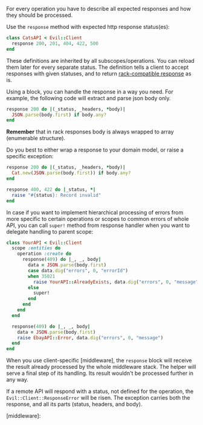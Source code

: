 For every operation you have to describe all expected responses and how they should be processed.

Use the `response` method with expected http response status(es):

```ruby
class CatsAPI < Evil::Client
  response 200, 201, 404, 422, 500
end
```

These definitions are inherited by all subscopes/operations. You can reload them later for every separate status. The definition tells a client to accept responses with given statuses, and to return [rack-compatible response][rack response] as is.

Using a block, you can handle the response in a way you need. For example, the following code will extract and parse json body only.

```ruby
response 200 do |(_status, _headers, *body)|
  JSON.parse(body.first) if body.any?
end
```

**Remember** that in rack responses body is always wrapped to array (enumerable structure).

Do you best to either wrap a response to your domain model, or raise a specific exception:

```ruby
response 200 do |(_status, _headers, *body)|
  Cat.new(JSON.parse(body.first)) if body.any?
end

response 400, 422 do |_status, *|
  raise "#{status}: Record invalid"
end
```

In case if you want to implement hierarchical processing of errors from more specific to certain operations or scopes to common errors of whole API, you can call `super!` method from response handler when you want to delegate handling to parent scope:

```ruby
class YourAPI < Evil::Client
  scope :entities do
    operation :create do
      response(409) do |_, _, body|
        data = JSON.parse(body.first)
        case data.dig("errors", 0, "errorId")
        when 35021
          raise YourAPI::AlreadyExists, data.dig("errors", 0, "message")
        else
          super!
        end
      end
    end
  end

  response(409) do |_, _, body|
    data = JSON.parse(body.first)
    raise EbayAPI::Error, data.dig("errors", 0, "message")
  end
end
```

When you use client-specific [middleware], the `response` block will receive the result already processed by the whole middleware stack. The helper will serve a final step of its handling. Its result wouldn't be processed further in any way.

If a remote API will respond with a status, not defined for the operation, the `Evil::Client::ResponseError` will be risen. The exception carries both the response, and all its parts (status, headers, and body).

[rack response]: https://www.rubydoc.info/github/rack/rack/Rack/Response
[middleware]:
